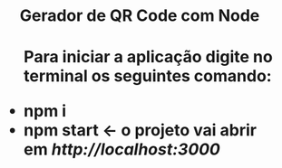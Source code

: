 <h1 align="center">Gerador de QR Code com Node<h1>
<ul>
<p>Para iniciar a aplicação digite no terminal os seguintes comando:</p>
<li><strong>npm i</strong></li>
<li><strong>npm start</strong> <- o projeto vai abrir em <link><em>http://localhost:3000</em></link></li>
</ul>